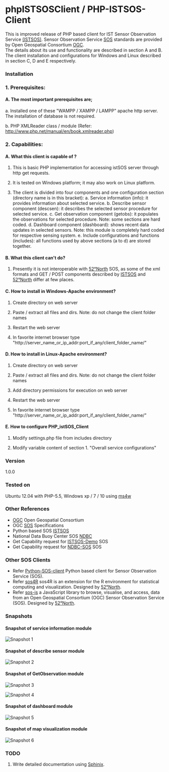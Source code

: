 # phpISTSOSClient / PHP-ISTSOS-Client


This is improved release of PHP based client for IST Sensor Observation Service [(ISTSOS)].
Sensor Observation Service [SOS] standards are provided by Open Geospatial Consortium [OGC].  
The details about its use and functionality are described in section A and B. 
The client installation and configurations for Windows and Linux described in section C, D and E respectively.

### Installation

### 1. Prerequisites:

#### A. The most important prerequisites are;

  a. Installed one of these "WAMPP / XAMPP / LAMPP" apache http server. The installation of database is not required. 

  b. PHP XMLReader class / module (Refer: http://www.php.net/manual/en/book.xmlreader.php)

### 2. Capabilities: 

#### A. What this client is capable of ?

  1. This is basic PHP implementation for accessing istSOS server through http get requests.

  2. It is tested on Windows platform; it may also work on Linux platform.

  3. The client is divided into four components and one configuration section (directory name is in this bracket):
    a. Service information (info): it provides information about selected service. 
    b. Describe sensor component (descsen): it describes the selected sensor procedure for selected service.
    c. Get observation component (getobs): it populates the observations for selected procedure. Note: some sections are hard coded.
    d. Dashboard component (dashboard): shows recent data updates in selected sensors. Note: this module is completely hard coded for respective sensing system.
    e. Include configurations and functions (includes): all functions used by above sections (a to d) are stored together. 

#### B. What this client can't do?

  1. Presently it is not interoperable with [52°North] SOS, as some of the xml formats and GET / POST components described by [ISTSOS] and [52°North] differ at few places.

  
#### C. How to install in Windows-Apache environment?

  1. Create directory on web server

  2. Paste / extract all files and dirs. Note: do not change the client folder names 

  3. Restart the web server	

  4. In favorite internet browser type "http://server_name_or_ip_addr:port_if_any/client_folder_name/" 


#### D. How to install in Linux-Apache environment?

  1. Create directory on web server

  2. Paste / extract all files and dirs. Note: do not change the client folder names 

  3. Add directory permissions for execution on web server 

  4. Restart the web server

  5. In favorite internet browser type "http://server_name_or_ip_addr:port_if_any/client_folder_name/" 


#### E. How to configure PHP_istSOS_Client

  1. Modify settings.php file from includes directory
  
  2. Modify variable content of section 1. "Overall service configurations"     


### Version
1.0.0

### Tested on

Ubuntu 12.04 with PHP-5.5, Windows xp / 7 / 10 using [ms4w]


### Other References

- [OGC] Open Geospatial Consortium
- OGC [SOS] Specifications
- Python based SOS [ISTSOS]
- National Data Buoy Center SOS [NDBC]
- Get Capability request for [ISTSOS-Demo] SOS
- Get Capability request for [NDBC-SOS] SOS

### Other SOS Clients

- Refer [Python-SOS-client] Python based client for Sensor Observation Service (SOS).
- Refer [sos4R] sos4R is an extension for the R environment for statistical computing and visualization. Designed by [52°North].
- Refer [sos-js] a JavaScript library to browse, visualise, and access, data from an Open Geospatial Consortium (OGC) Sensor Observation Service (SOS). Designed by [52°North].


### Snapshots

#### Snapshot of service information module

![Snapshot 1](https://raw.githubusercontent.com/suryakant54321/php_istSOS_client/master/snapshots/serviceInfo.PNG)

#### Snapshot of describe sensor module

![Snapshot 2](https://raw.githubusercontent.com/suryakant54321/php_istSOS_client/master/snapshots/descSensor.PNG)

#### Snapshot of GetObservation module

![Snapshot 3](https://raw.githubusercontent.com/suryakant54321/php_istSOS_client/master/snapshots/getObs1.PNG)


![Snapshot 4](https://raw.githubusercontent.com/suryakant54321/php_istSOS_client/master/snapshots/getObs2.PNG)

#### Snapshot of dashboard module

![Snapshot 5](https://raw.githubusercontent.com/suryakant54321/php_istSOS_client/master/snapshots/dashboard.PNG)

#### Snapshot of map visualization module

![Snapshot 6](https://raw.githubusercontent.com/suryakant54321/php_istSOS_client/master/snapshots/sensorMap.PNG)


### TODO

1. Write detailed documentation using [Sphinix].


[(ISTSOS)]: <http://istsos.org/>
[ISTSOS]: <http://istsos.org/>
[ISTSOS-Demo]: <http://istsos.org/istsos/demo?request=getCapabilities&section=contents&service=SOS>
[Python-SOS-Client]:<https://github.com/suryakant54321/Python-SOS-Client>
[ms4w]:<http://ms4w.com/>
[NDBC]: <http://sdf.ndbc.noaa.gov/sos/>
[NDBC-SOS]: <http://sdf.ndbc.noaa.gov/sos/server.php?request=GetCapabilities&service=SOS>
[OGC]: <http://www.opengeospatial.org/>
[SOS]: <http://www.opengeospatial.org/standards/sos>
[PHP-istSOS-client]: <https://github.com/suryakant54321/php_istSOS_client>
[sos4R]: <https://github.com/52North/sos4R>
[sos-js]: <https://github.com/52North/sos-js>
[52°North]: <http://52north.org/>
[Sphinix]: <http://www.sphinx-doc.org/en/stable/>
